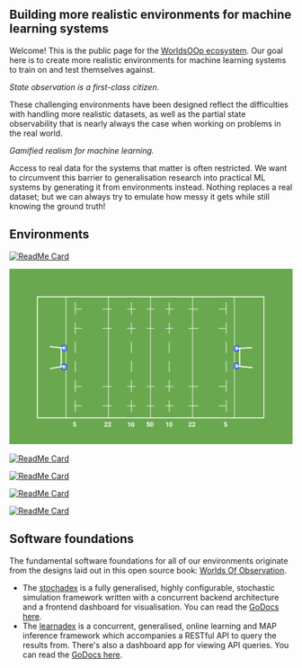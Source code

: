 ## Building more realistic environments for machine learning systems

Welcome! This is the public page for the [WorldsOOp ecosystem](https://github.com/orgs/worldsoop/). Our goal here is to create more realistic environments for machine learning systems to train on and test themselves against.

_State observation is a first-class citizen._

These challenging environments have been designed reflect the difficulties with handling more realistic datasets, as well as the partial state observability that is nearly always the case when working on problems in the real world.

_Gamified realism for machine learning._

Access to real data for the systems that matter is often restricted. We want to circumvent this barrier to generalisation research into practical ML systems by generating it from environments instead. Nothing replaces a real dataset; but we can always try to emulate how messy it gets while still knowing the ground truth!

## Environments

[![ReadMe Card](https://github-readme-stats.vercel.app/api/pin/?username=worldsoop&repo=trywizard)](https://github.com/worldsoop/trywizard)

![](assets/pitch-background.png)

[![ReadMe Card](https://github-readme-stats.vercel.app/api/pin/?username=worldsoop&repo=paraspace)](https://github.com/worldsoop/paraspace)

[![ReadMe Card](https://github-readme-stats.vercel.app/api/pin/?username=worldsoop&repo=market-envy)](https://github.com/worldsoop/market-envy)

[![ReadMe Card](https://github-readme-stats.vercel.app/api/pin/?username=worldsoop&repo=relief-chains)](https://github.com/worldsoop/relief-chains)

[![ReadMe Card](https://github-readme-stats.vercel.app/api/pin/?username=worldsoop&repo=anglersim)](https://github.com/worldsoop/anglersim)

## Software foundations

The fundamental software foundations for all of our environments originate from the designs laid out in this open source book: [Worlds Of Observation](https://umbralcalc.github.io/worlds-of-observation/).

- The [stochadex](https://github.com/umbralcalc/stochadex) is a fully generalised, highly configurable, stochastic simulation framework written with a concurrent backend architecture and a frontend dashboard for visualisation. You can read the [GoDocs here](https://pkg.go.dev/github.com/umbralcalc/stochadex).
- The [learnadex](https://github.com/umbralcalc/learnadex) is a concurrent, generalised, online learning and MAP inference framework which accompanies a RESTful API to query the results from. There's also a dashboard app for viewing API queries. You can read the [GoDocs here](https://pkg.go.dev/github.com/umbralcalc/learnadex).

